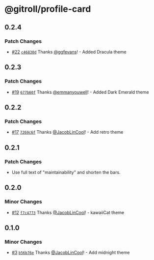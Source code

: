 # @gitroll/profile-card

## 0.2.4

### Patch Changes

- [#22](https://github.com/gitroll-dev/gitroll-profile-card/pull/22) [`c46830d`](https://github.com/gitroll-dev/gitroll-profile-card/commit/c46830d637934a1e108cb2e3994252d76d71f738) Thanks [@ggfevans](https://github.com/ggfevans)! - Added Dracula theme

## 0.2.3

### Patch Changes

- [#19](https://github.com/gitroll-dev/gitroll-profile-card/pull/19) [`677b60f`](https://github.com/gitroll-dev/gitroll-profile-card/commit/677b60f3418bb5a8c6996c38a3ad67a60feaebc5) Thanks [@emmanyouwell](https://github.com/emmanyouwell)! - Added Dark Emerald theme

## 0.2.2

### Patch Changes

- [#17](https://github.com/gitroll-dev/gitroll-profile-card/pull/17) [`7269c6f`](https://github.com/gitroll-dev/gitroll-profile-card/commit/7269c6f08d0b45b1035f8ddcae6fb8b9661adb84) Thanks [@JacobLinCool](https://github.com/JacobLinCool)! - Add retro theme

## 0.2.1

### Patch Changes

- Use full text of "maintainability" and shorten the bars.

## 0.2.0

### Minor Changes

- [#12](https://github.com/gitroll-dev/gitroll-profile-card/pull/12) [`f7c4773`](https://github.com/gitroll-dev/gitroll-profile-card/commit/f7c4773a2630762e8b366646014fbad83c3614df) Thanks [@JacobLinCool](https://github.com/JacobLinCool)! - kawaiiCat theme

## 0.1.0

### Minor Changes

- [#3](https://github.com/gitroll-dev/gitroll-profile-card/pull/3) [`b56b76e`](https://github.com/gitroll-dev/gitroll-profile-card/commit/b56b76eb6a7998a5f845723748be9a90a9852d08) Thanks [@JacobLinCool](https://github.com/JacobLinCool)! - Add midnight theme

